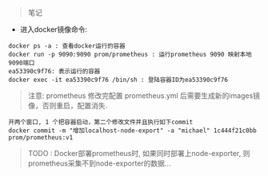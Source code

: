 > 笔记
- 进入docker镜像命令: 
```jshelllanguage
docker ps -a : 查看docker运行的容器
docker run -p 9090:9090 prom/prometheus : 运行prometheus 9090 映射本地 9090端口
ea53390c9f76: 表示运行的容器
docker exec -it ea53390c9f76 /bin/sh : 登陆容器ID为ea53390c9f76
```
> 注意: prometheus 修改完配置 prometheus.yml 后需要生成新的images镜像，否则重启，配置消失.
```jshelllanguage
开两个窗口, 1 个把容器启动，第二个修改文件并且执行如下commit
docker commit -m "增加localhost-node-export" -a "michael" 1c444f21c0bb prom/prometheus:v1
```

> TODO : Docker部署prometheus时, 如果同时部署上node-exporter, 则prometheus采集不到node-exporter的数据...
